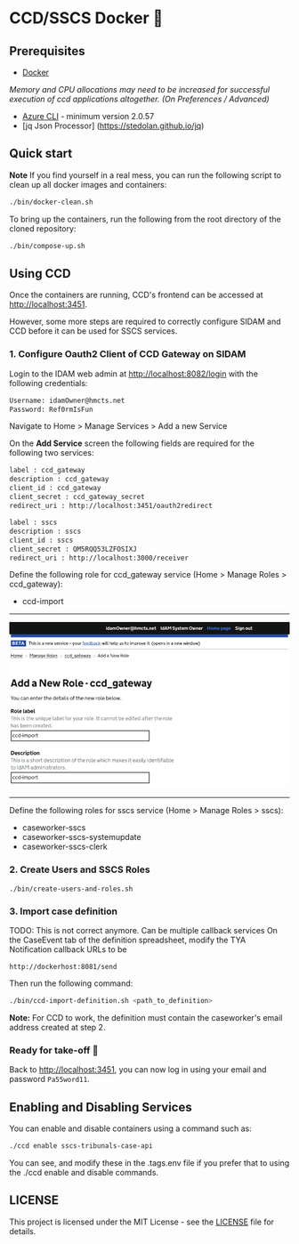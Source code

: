 # CCD/SSCS Docker :whale:

## Prerequisites

- [Docker](https://www.docker.com)

*Memory and CPU allocations may need to be increased for successful execution of ccd applications altogether. (On Preferences / Advanced)*

- [Azure CLI](https://docs.microsoft.com/en-us/cli/azure/install-azure-cli?view=azure-cli-latest) - minimum version 2.0.57 
- [jq Json Processor] (https://stedolan.github.io/jq)

## Quick start

**Note** If you find yourself in a real mess, you can run the following script to clean up all docker images and containers:

```bash
./bin/docker-clean.sh
```

To bring up the containers, run the following from the root directory of the cloned repository:

```bash
./bin/compose-up.sh
```
    
## Using CCD

Once the containers are running, CCD's frontend can be accessed at [http://localhost:3451](http://localhost:3451).

However, some more steps are required to correctly configure SIDAM and CCD before it can be used for SSCS services.

### 1. Configure Oauth2 Client of CCD Gateway on SIDAM

Login to the IDAM web admin at [http://localhost:8082/login](http://localhost:8082/login) with the following credentials:

    Username: idamOwner@hmcts.net
    Password: Ref0rmIsFun

Navigate to Home > Manage Services > Add a new Service

On the **Add Service** screen the following fields are required for the following two services:
```
label : ccd_gateway
description : ccd_gateway
client_id : ccd_gateway
client_secret : ccd_gateway_secret
redirect_uri : http://localhost:3451/oauth2redirect
```

```
label : sscs
description : sscs
client_id : sscs
client_secret : QM5RQQ53LZFOSIXJ
redirect_uri : http://localhost:3000/receiver
```

Define the following role for ccd_gateway service (Home > Manage Roles > ccd_gateway):

* ccd-import

<hr>

![Adding the ccd-import role](img/create-ccd-import-role.png "Adding the ccd-import role")

<hr>

Define the following roles for sscs service (Home > Manage Roles > sscs):

* caseworker-sscs
* caseworker-sscs-systemupdate
* caseworker-sscs-clerk

### 2. Create Users and SSCS Roles

    ./bin/create-users-and-roles.sh

### 3. Import case definition

TODO: This is not correct anymore. Can be multiple callback services
On the CaseEvent tab of the definition spreadsheet, modify the TYA Notification callback URLs to be

    http://dockerhost:8081/send

Then run the following command:
    
```bash
./bin/ccd-import-definition.sh <path_to_definition>
```

**Note:** For CCD to work, the definition must contain the caseworker's email address created at step 2.

### Ready for take-off 🛫

Back to [http://localhost:3451](http://localhost:3451), you can now log in using your email and password `Pa55word11`.

## Enabling and Disabling Services

You can enable and disable containers using a command such as:

```bash
./ccd enable sscs-tribunals-case-api
```

You can see, and modify these in the .tags.env file if you prefer that to using the ./ccd enable and disable commands.

## LICENSE

This project is licensed under the MIT License - see the [LICENSE](LICENSE.md) file for details.
